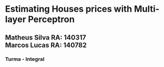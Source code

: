 # Estimating Houses prices with Multi-layer Perceptron
## <b>Matheus Silva</b> RA: 140317 <br> <b>Marcos Lucas</b> RA: 140782
### Turma - Integral
